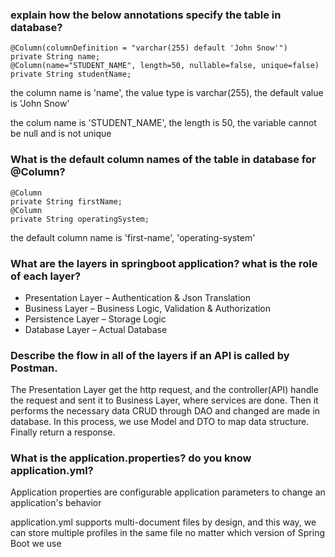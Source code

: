 ### explain how the below annotations specify the table in database?
```
@Column(columnDefinition = "varchar(255) default 'John Snow'")
private String name;
@Column(name="STUDENT_NAME", length=50, nullable=false, unique=false)
private String studentName;
```
the column name is 'name', the value type is varchar(255), the default value is 'John Snow'

the colum name is 'STUDENT_NAME', the length is 50, the variable cannot be null and is not unique

### What is the default column names of the table in database for @Column?
```
@Column
private String firstName;
@Column
private String operatingSystem;
```
the default column name is 'first-name', 'operating-system'

### What are the layers in springboot application? what is the role of each layer?
- Presentation Layer – Authentication & Json Translation
- Business Layer – Business Logic, Validation & Authorization
- Persistence Layer – Storage Logic
- Database Layer – Actual Database

### Describe the flow in all of the layers if an API is called by Postman.
The Presentation Layer get the http request, and the controller(API) handle the request and 
sent it to Business Layer, where services are done. Then it performs the necessary data CRUD through DAO and changed are made in database.
In this process, we use Model and DTO to map data structure. Finally return a response.

### What is the application.properties? do you know application.yml?

Application properties are configurable application parameters to change an application's behavior

application.yml supports multi-document files by design, and this way, we can store multiple profiles in the same file no matter which version of Spring Boot we use